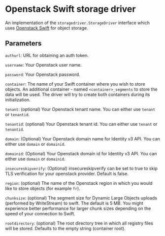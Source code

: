 # Openstack Swift storage driver

An implementation of the `storagedriver.StorageDriver` interface which uses [Openstack Swift](http://docs.openstack.org/developer/swift/) for object storage.

## Parameters

`authurl`: URL for obtaining an auth token.

`username`: Your Openstack user name.

`password`: Your Openstack password.

`container`: The name of your Swift container where you wish to store objects. An additional container - named `<container>_segments` to store the data will be used. The driver will try to create both containers during its initialization.

`tenant`: (optional) Your Openstack tenant name. You can either use `tenant` or `tenantid`.

`tenantid`: (optional) Your Openstack tenant id. You can either use `tenant` or `tenantid`.

`domain`: (Optional) Your Openstack domain name for Identity v3 API. You can either use `domain` or `domainid`.

`domainid`: (Optional) Your Openstack domain id for Identity v3 API. You can either use `domain` or `domainid`.

`insecureskipverify`: (Optional) insecureskipverify can be set to true to skip TLS verification for your openstack provider. Default is false.

`region`: (optional) The name of the Openstack region in which you would like to store objects (for example `fr`).

`chunksize`: (optional) The segment size for Dynamic Large Objects uploads (performed by WriteStream) to swift. The default is 5 MB. You might experience better performance for larger chunk sizes depending on the speed of your connection to Swift.

`rootdirectory`: (optional) The root directory tree in which all registry files will be stored. Defaults to the empty string (container root).
